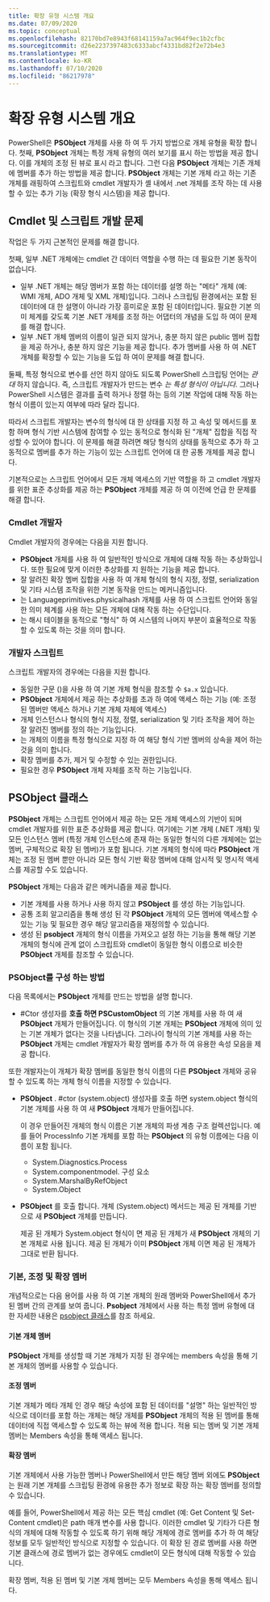 ```yaml
---
title: 확장 유형 시스템 개요
ms.date: 07/09/2020
ms.topic: conceptual
ms.openlocfilehash: 82170bd7e8943f68141159a7ac964f9ec1b2cfbc
ms.sourcegitcommit: d26e2237397483c6333abcf4331bd82f2e72b4e3
ms.translationtype: MT
ms.contentlocale: ko-KR
ms.lasthandoff: 07/10/2020
ms.locfileid: "86217978"
---
```

# <a name="extended-type-system-overview"></a>확장 유형 시스템 개요

PowerShell은 **PSObject** 개체를 사용 하 여 두 가지 방법으로 개체 유형을 확장 합니다. 첫째, **PSObject** 개체는 특정 개체 유형의 여러 보기를 표시 하는 방법을 제공 합니다. 이를 개체의 조정 된 뷰로 표시 라고 합니다. 그런 다음 **PSObject** 개체는 기존 개체에 멤버를 추가 하는 방법을 제공 합니다. **PSObject** 개체는 기본 개체 라고 하는 기존 개체를 래핑하여 스크립트와 cmdlet 개발자가 셸 내에서 .net 개체를 조작 하는 데 사용할 수 있는 추가 기능 (확장 형식 시스템)을 제공 합니다.

## <a name="cmdlet-and-script-development-issues"></a>Cmdlet 및 스크립트 개발 문제

작업은 두 가지 근본적인 문제를 해결 합니다.

첫째, 일부 .NET 개체에는 cmdlet 간 데이터 역할을 수행 하는 데 필요한 기본 동작이 없습니다.

- 일부 .NET 개체는 해당 멤버가 포함 하는 데이터를 설명 하는 "메타" 개체 (예: WMI 개체, ADO 개체 및 XML 개체)입니다. 그러나 스크립팅 환경에서는 포함 된 데이터에 대 한 설명이 아니라 가장 흥미로운 포함 된 데이터입니다. 필요한 기본 의미 체계를 갖도록 기본 .NET 개체를 조정 하는 어댑터의 개념을 도입 하 여이 문제를 해결 합니다.
- 일부 .NET 개체 멤버의 이름이 일관 되지 않거나, 충분 하지 않은 public 멤버 집합을 제공 하거나, 충분 하지 않은 기능을 제공 합니다. 추가 멤버를 사용 하 여 .NET 개체를 확장할 수 있는 기능을 도입 하 여이 문제를 해결 합니다.

둘째, 특정 형식으로 변수를 선언 하지 않아도 되도록 PowerShell 스크립팅 언어는 _관대_ 하지 않습니다. 즉, 스크립트 개발자가 만드는 변수 _는 특성 형식이 아닙니다._ 그러나 PowerShell 시스템은 결과를 출력 하거나 정렬 하는 등의 기본 작업에 대해 작동 하는 형식 이름이 있는지 여부에 따라 달라 집니다.

따라서 스크립트 개발자는 변수의 형식에 대 한 상태를 지정 하 고 속성 및 메서드를 포함 하며 형식 기반 시스템에 참여할 수 있는 동적으로 형식화 된 "개체" 집합을 직접 작성할 수 있어야 합니다. 이 문제를 해결 하려면 해당 형식의 상태를 동적으로 추가 하 고 동적으로 멤버를 추가 하는 기능이 있는 스크립트 언어에 대 한 공통 개체를 제공 합니다.

기본적으로는 스크립트 언어에서 모든 개체 액세스의 기반 역할을 하 고 cmdlet 개발자를 위한 표준 추상화를 제공 하는 **PSObject** 개체를 제공 하 여 이전에 언급 한 문제를 해결 합니다.

### <a name="cmdlet-developers"></a>Cmdlet 개발자

Cmdlet 개발자의 경우에는 다음을 지원 합니다.

- **PSObject** 개체를 사용 하 여 일반적인 방식으로 개체에 대해 작동 하는 추상화입니다. 또한 필요에 맞게 이러한 추상화를 지 원하는 기능을 제공 합니다.
- 잘 알려진 확장 멤버 집합을 사용 하 여 개체 형식의 형식 지정, 정렬, serialization 및 기타 시스템 조작을 위한 기본 동작을 만드는 메커니즘입니다.
- 는 Languageprimitives.physicalhash 개체를 사용 하 여 스크립트 언어와 동일한 의미 체계를 사용 하는 모든 개체에 대해 작동 하는 수단입니다.
- 는 해시 테이블을 동적으로 "형식" 하 여 시스템의 나머지 부분이 효율적으로 작동할 수 있도록 하는 것을 의미 합니다.

### <a name="script-developers"></a>개발자 스크립트

스크립트 개발자의 경우에는 다음을 지원 합니다.

- 동일한 구문 ()을 사용 하 여 기본 개체 형식을 참조할 수 `$a.x` 있습니다.
- **PSObject** 개체에서 제공 하는 추상화를 초과 하 여에 액세스 하는 기능 (예: 조정 된 멤버만 액세스 하거나 기본 개체 자체에 액세스)
- 개체 인스턴스나 형식의 형식 지정, 정렬, serialization 및 기타 조작을 제어 하는 잘 알려진 멤버를 정의 하는 기능입니다.
- 는 개체의 이름을 특정 형식으로 지정 하 여 해당 형식 기반 멤버의 상속을 제어 하는 것을 의미 합니다.
- 확장 멤버를 추가, 제거 및 수정할 수 있는 권한입니다.
- 필요한 경우 **PSObject** 개체 자체를 조작 하는 기능입니다.

## <a name="the-psobject-class"></a>PSObject 클래스

**PSObject** 개체는 스크립트 언어에서 제공 하는 모든 개체 액세스의 기반이 되며 cmdlet 개발자를 위한 표준 추상화를 제공 합니다. 여기에는 기본 개체 (.NET 개체) 및 모든 인스턴스 멤버 (특정 개체 인스턴스에 존재 하는 동일한 형식의 다른 개체에는 없는 멤버, 구체적으로 확장 된 멤버)가 포함 됩니다. 기본 개체의 형식에 따라 **PSObject** 개체는 조정 된 멤버 뿐만 아니라 모든 형식 기반 확장 멤버에 대해 암시적 및 명시적 액세스를 제공할 수도 있습니다.

**PSObject** 개체는 다음과 같은 메커니즘을 제공 합니다.

- 기본 개체를 사용 하거나 사용 하지 않고 **PSObject** 를 생성 하는 기능입니다.
- 공통 조회 알고리즘을 통해 생성 된 각 **PSObject** 개체의 모든 멤버에 액세스할 수 있는 기능 및 필요한 경우 해당 알고리즘을 재정의할 수 있습니다.
- 생성 된 **psobject** 개체의 형식 이름을 가져오고 설정 하는 기능을 통해 해당 기본 개체의 형식에 관계 없이 스크립트와 cmdlet이 동일한 형식 이름으로 비슷한 **PSObject** 개체를 참조할 수 있습니다.

### <a name="how-to-construct-a-psobject"></a>PSObject를 구성 하는 방법

다음 목록에서는 **PSObject** 개체를 만드는 방법을 설명 합니다.

- #Ctor 생성자를 **호출 하면 PSCustomObject** 의 기본 개체를 사용 하 여 새 **PSObject** 개체가 만들어집니다. 이 형식의 기본 개체는 **PSObject** 개체에 의미 있는 기본 개체가 없다는 것을 나타냅니다. 그러나이 형식의 기본 개체를 사용 하는 **PSObject** 개체는 cmdlet 개발자가 확장 멤버를 추가 하 여 유용한 속성 모음을 제공 합니다.

또한 개발자는이 개체가 확장 멤버를 동일한 형식 이름의 다른 **PSObject** 개체와 공유할 수 있도록 하는 개체 형식 이름을 지정할 수 있습니다.

- **PSObject** . #ctor (system.object) 생성자를 호출 하면 system.object 형식의 기본 개체를 사용 하 여 새 **PSObject** 개체가 만들어집니다.

  이 경우 만들어진 개체의 형식 이름은 기본 개체의 파생 계층 구조 컬렉션입니다. 예를 들어 ProcessInfo 기본 개체를 포함 하는 **PSObject** 의 유형 이름에는 다음 이름이 포함 됩니다.

  - System.Diagnostics.Process
  - System.componentmodel. 구성 요소
  - System.MarshalByRefObject
  - System.Object

- **PSObject** 를 호출 합니다. 개체 (System.object) 메서드는 제공 된 개체를 기반으로 새 **PSObject** 개체를 만듭니다.

  제공 된 개체가 System.object 형식이 면 제공 된 개체가 새 **PSObject** 개체의 기본 개체로 사용 됩니다. 제공 된 개체가 이미 **PSObject** 개체 이면 제공 된 개체가 그대로 반환 됩니다.

### <a name="base-adapted-and-extended-members"></a>기본, 조정 및 확장 멤버

개념적으로는 다음 용어를 사용 하 여 기본 개체의 원래 멤버와 PowerShell에서 추가 된 멤버 간의 관계를 보여 줍니다. **Psobject** 개체에서 사용 하는 특정 멤버 유형에 대 한 자세한 내용은 [psobject 클래스](/dotnet/api/system.management.automation.psobject)를 참조 하세요.

#### <a name="base-object-members"></a>기본 개체 멤버

**PSObject** 개체를 생성할 때 기본 개체가 지정 된 경우에는 members 속성을 통해 기본 개체의 멤버를 사용할 수 있습니다.

#### <a name="adapted-members"></a>조정 멤버

기본 개체가 메타 개체 인 경우 해당 속성에 포함 된 데이터를 "설명" 하는 일반적인 방식으로 데이터를 포함 하는 개체는 해당 개체를 **PSObject** 개체의 적용 된 멤버를 통해 데이터에 직접 액세스할 수 있도록 하는 뷰에 적용 합니다. 적용 되는 멤버 및 기본 개체 멤버는 Members 속성을 통해 액세스 됩니다.

#### <a name="extended-members"></a>확장 멤버

기본 개체에서 사용 가능한 멤버나 PowerShell에서 만든 해당 멤버 외에도 **PSObject** 는 원래 기본 개체를 스크립팅 환경에 유용한 추가 정보로 확장 하는 확장 멤버를 정의할 수 있습니다.

예를 들어, PowerShell에서 제공 하는 모든 핵심 cmdlet (예: Get Content 및 Set-Content cmdlet)은 path 매개 변수를 사용 합니다. 이러한 cmdlet 및 기타가 다른 형식의 개체에 대해 작동할 수 있도록 하기 위해 해당 개체에 경로 멤버를 추가 하 여 해당 정보를 모두 일반적인 방식으로 지정할 수 있습니다. 이 확장 된 경로 멤버를 사용 하면 기본 클래스에 경로 멤버가 없는 경우에도 cmdlet이 모든 형식에 대해 작동할 수 있습니다.

확장 멤버, 적용 된 멤버 및 기본 개체 멤버는 모두 Members 속성을 통해 액세스 됩니다.

